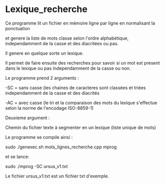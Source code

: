 # Lexique_recherche

Ce programme lit un fichier en mémoire ligne par ligne en normalisant la ponctuation

et genere la liste de mots classe selon l'ordre alphabétique, independamment de la casse et des diacritées ou pas.

Il genere en quelque sorte un lexique.

Il permet de faire ensuite des recherches pour savoir si un mot est present dans le lexique ou pas independamment de la casse ou non.

Le programme prend 2 arguments :

-SC = sans casse (les chaines de caracteres sont classées et triées independamment de la casse et des diacrités

-AC = avec casse (le tri et la comparaison des mots du lexique s'effectue selon la norme de l'encodage ISO-8859-1)

Deuxieme argument :

Chemin du fichier texte à segmenter en un lexique (liste unique de mots)

Le programme se compile ainsi :

sudo ./genexec.sh mots_lignes_recherche.cpp mprog

et se lance:

sudo ./mprog -SC ursus_v1.txt

Le fichier ursus_v1.txt est un fichier txt d'exemple.
